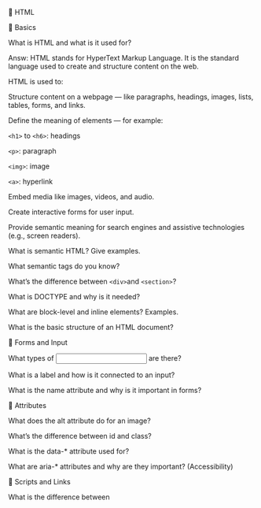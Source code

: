 🔷 HTML

📌 Basics

What is HTML and what is it used for?

   Answ: HTML stands for HyperText Markup Language. It is the standard language used to create and structure content on the web.

   HTML is used to:

   Structure content on a webpage — like paragraphs, headings, images, lists, tables, forms, and links.

   Define the meaning of elements — for example:

   `<h1>` to `<h6>`: headings

   `<p>`: paragraph

   `<img>`: image

   `<a>`: hyperlink

   Embed media like images, videos, and audio.

   Create interactive forms for user input.

   Provide semantic meaning for search engines and assistive technologies (e.g., screen readers).



What is semantic HTML? Give examples.

What semantic tags do you know?

What’s the difference between `<div>`and `<section>`?

What is DOCTYPE and why is it needed?

What are block-level and inline elements? Examples.

What is the basic structure of an HTML document?

📌 Forms and Input

What types of <input> are there?

What is a label and how is it connected to an input?

What is the name attribute and why is it important in forms?

📌 Attributes

What does the alt attribute do for an image?

What’s the difference between id and class?

What is the data-* attribute used for?

What are aria-* attributes and why are they important? (Accessibility)

📌 Scripts and Links

What is the difference between <script>, <noscript>, defer, and async?

What does rel="noopener noreferrer" do in links?
